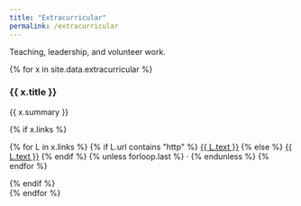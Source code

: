 ```yaml
---
title: "Extracurricular"
permalink: /extracurricular
---
```


<section>
  <p>Teaching, leadership, and volunteer work.</p>
  <div class="cards">
  {% for x in site.data.extracurricular %}
    <article class="card">
      <h3>{{ x.title }}</h3>
      <p>{{ x.summary }}</p>
      {% if x.links %}
        <p>{% for L in x.links %}
          {% if L.url contains "http" %}
            <a href="{{ L.url }}" target="_blank" rel="noopener">{{ L.text }}</a>
          {% else %}
            <a href="{{ L.url | relative_url }}">{{ L.text }}</a>
          {% endif %}
          {% unless forloop.last %} · {% endunless %}
        {% endfor %}</p>
      {% endif %}
    </article>
  {% endfor %}
  </div>
</section>